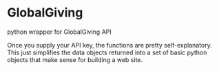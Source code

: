 # GlobalGiving
python wrapper for GlobalGiving API

Once you supply your API key, the functions are pretty self-explanatory. This just simplifies the data objects returned into a set of basic python objects that make sense for building a web site.
